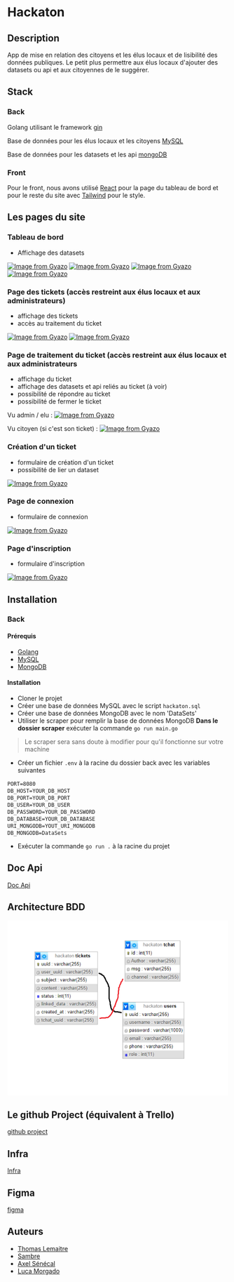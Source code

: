 # Hackaton

## Description

App de mise en relation des citoyens et les élus locaux et de lisibilité des données publiques.
Le petit plus permettre aux élus locaux d'ajouter des datasets ou api et aux citoyennes de le suggérer.

## Stack

### Back 

Golang utilisant le framework [gin](https://www.gin-gonic.com)

Base de données pour les élus locaux et les citoyens [MySQL](https://www.mysql.com/fr/)

Base de données pour les datasets et les api [mongoDB](https://www.mongodb.com/fr)

### Front

Pour le front, nous avons utilisé [React](https://fr.reactjs.org) pour la page du tableau de bord
et pour le reste du site avec [Tailwind](https://tailwindcss.com) pour le style.

## Les pages du site

### Tableau de bord

- Affichage des datasets

[![Image from Gyazo](https://i.gyazo.com/deb43f336840e619dea99afd6f154ede.gif)](https://gyazo.com/deb43f336840e619dea99afd6f154ede)
[![Image from Gyazo](https://i.gyazo.com/3d82a10656f13cde6efbd1f917a5d5c1.gif)](https://gyazo.com/3d82a10656f13cde6efbd1f917a5d5c1)
[![Image from Gyazo](https://i.gyazo.com/addb29f2b3be2d60950398d4fd8552ce.gif)](https://gyazo.com/addb29f2b3be2d60950398d4fd8552ce)
[![Image from Gyazo](https://i.gyazo.com/0ac191bb5f91b70bc308071455c0f96c.gif)](https://gyazo.com/0ac191bb5f91b70bc308071455c0f96c)

### Page des tickets (accès restreint aux élus locaux et aux administrateurs)

- affichage des tickets
- accès au traitement du ticket

[![Image from Gyazo](https://i.gyazo.com/c0bb2976bfaf16fda13d58e13a2dc8ce.gif)](https://gyazo.com/c0bb2976bfaf16fda13d58e13a2dc8ce)
[![Image from Gyazo](https://i.gyazo.com/54d6d09a5621afe8d9f896703ddc84f2.gif)](https://gyazo.com/54d6d09a5621afe8d9f896703ddc84f2)

### Page de traitement du ticket (accès restreint aux élus locaux et aux administrateurs

- affichage du ticket
- affichage des datasets et api reliés au ticket (à voir)
- possibilité de répondre au ticket
- possibilité de fermer le ticket

Vu admin / elu :
[![Image from Gyazo](https://i.gyazo.com/39f0cf0bfcc33203cc2044a9652715b6.gif)](https://gyazo.com/39f0cf0bfcc33203cc2044a9652715b6)

Vu citoyen (si c'est son ticket) :
[![Image from Gyazo](https://i.gyazo.com/231cccfcd7772ce984c52d5c4842b58f.gif)](https://gyazo.com/231cccfcd7772ce984c52d5c4842b58f)

### Création d'un ticket

- formulaire de création d'un ticket
- possibilité de lier un dataset

[![Image from Gyazo](https://i.gyazo.com/64d72503ae768835d3bf2081d99b9482.gif)](https://gyazo.com/64d72503ae768835d3bf2081d99b9482)


### Page de connexion

- formulaire de connexion

[![Image from Gyazo](https://i.gyazo.com/98df06818fba2b5eef7ab10f4a80751e.gif)](https://gyazo.com/98df06818fba2b5eef7ab10f4a80751e)

### Page d'inscription

- formulaire d'inscription

[![Image from Gyazo](https://i.gyazo.com/2e780092b70899ccd6762751cb2635e9.gif)](https://gyazo.com/2e780092b70899ccd6762751cb2635e9)


## Installation

### Back

#### Prérequis

- [Golang](https://golang.org/doc/install)
- [MySQL](https://dev.mysql.com/doc/mysql-installation-excerpt/5.7/en/)
- [MongoDB](https://docs.mongodb.com/manual/installation/)

#### Installation

- Cloner le projet
- Créer une base de données MySQL avec le script `hackaton.sql`
- Créer une base de données MongoDB avec le nom 'DataSets'
- Utiliser le scraper pour remplir la base de données MongoDB **Dans le dossier scraper** exécuter la commande `go run main.go`
> Le scraper sera sans doute à modifier pour qu'il fonctionne sur votre machine
- Créer un fichier `.env` à la racine du dossier back avec les variables suivantes
```
PORT=8080
DB_HOST=YOUR_DB_HOST
DB_PORT=YOUR_DB_PORT
DB_USER=YOUR_DB_USER
DB_PASSWORD=YOUR_DB_PASSWORD
DB_DATABASE=YOUR_DB_DATABASE
URI_MONGODB=YOUT_URI_MONGODB
DB_MONGODB=DataSets
```
- Exécuter la commande `go run .` à la racine du projet


## Doc Api

[Doc Api](./DocApi.md)

## Architecture BDD

![Architecture BDD](./img/image.png)

## Le github Project (équivalent à Trello)

[github project](https://github.com/users/tot0p/projects/5/views/2)

## Infra

[Infra](./INFRA.md)

## Figma

[figma](https://www.figma.com/file/wi0RFH62eDRf9gfo0G7qlX/Hackathon?type=design&node-id=1%3A2&mode=design&t=LFW4k9aO7dD35Q1K-1)

## Auteurs

- [Thomas Lemaitre](https://www.github.com/tot0p)
- [Sambre](https://www.github.com/sambreVan)
- [Axel Sénécal](https://www.github.com/axou89)
- [Luca Morgado](https://www.github.com/mkarten)
